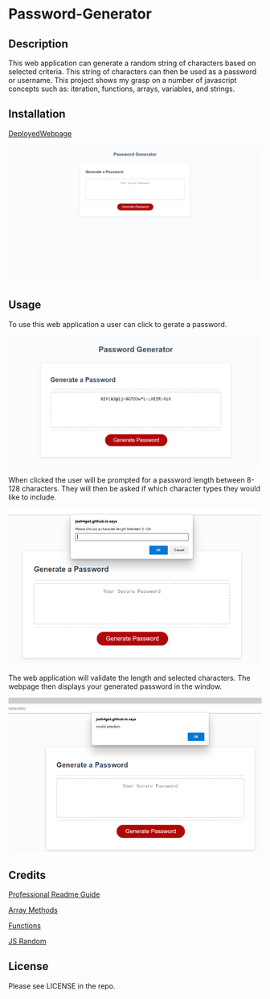 # Password-Generator

## Description

This web application can generate a random string of characters based on selected criteria. This string of characters can then be used as a password or username. This project shows my grasp on a number of javascript concepts such as: iteration, functions, arrays, variables, and strings.

## Installation

[DeployedWebpage](https://josh4got.github.io/Password-Generator/)

![Webpage](./Assets/Webpage.jpeg)

## Usage

To use this web application a user can click to gerate a password.

![password](./Assets/Pass.PNG)

When clicked the user will be prompted for a password length between 8-128 characters. They will then be asked if which character types they would like to include.

![length](./Assets/length.PNG)

The web application will validate the length and selected characters. The webpage then displays your generated password in the window.

![alert](./Assets/Alert.PNG)

## Credits

[Professional Readme Guide](https://coding-boot-camp.github.io/full-stack/github/professional-readme-guide)

[Array Methods](https://www.w3schools.com/js/js_array_methods.asp)

[Functions](https://www.w3schools.com/js/js_functions.asp)

[JS Random](https://www.w3schools.com/js/js_random.asp)

## License

Please see LICENSE in the repo.
